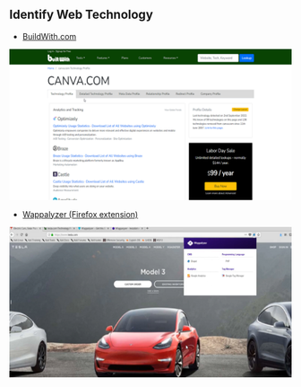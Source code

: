  ## **Identify Web Technology**

- [BuildWith.com](https://builtwith.com/)

![Screenshot](/Assets/build_with.png)

- [Wappalyzer (Firefox extension) ](https://addons.mozilla.org/en-US/firefox/addon/wappalyzer/)

![Screenshot](/Assets/wappalyzer.png)


